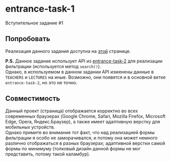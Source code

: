 # entrance-task-1
Вступительное задание #1

## Попробовать
Реализация данного задания доступна на [этой](https://tamik.github.io/entrance-task-1/public/index.html) странице.  

__P.S.__ Данное задание использует API из [entrance-task-2](https://github.com/Tamik/entrance-task-2) для реализации фильтрации (используется метод `search()`).  
Однако, в используемом в данном задании API изменены данные в `TEACHERS` и `LECTURES` на иные. Возможно, они появятся и в основной ветке `entrance-task-2`, но это не точно.

## Совместимость
Данный проект (страница) отображается корректно во всех современных браузерах (Google Chrome, Safari, Mozilla Firefox, Microsoft Edge, Opera, Яндекс.Браузер), а также имеет адаптивную верстку для мобильных устройств.  
Однако примите во внимание тот факт, что над реализацией формы фильтрации я особо не заморачивался, и потому она может немного различно отображаться в разных браузерах; адаптивной верстки самой формы по минимуму (толковый дизайн данной формы не мог представить, потому такой каламбур).
